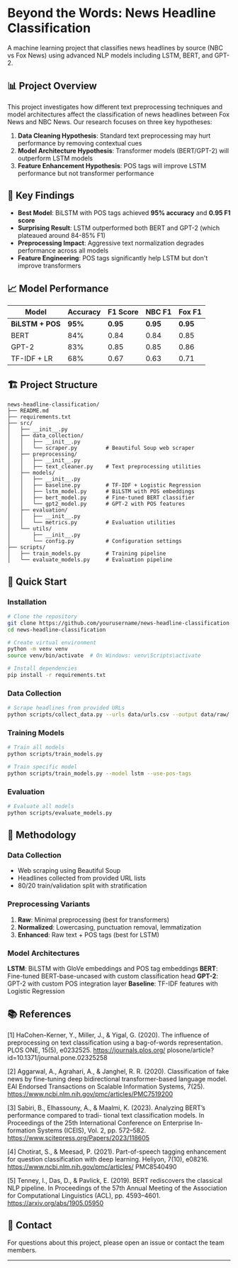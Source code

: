 # Beyond the Words: News Headline Classification

A machine learning project that classifies news headlines by source (NBC vs Fox News) using advanced NLP models including LSTM, BERT, and GPT-2.

## 📊 Project Overview

This project investigates how different text preprocessing techniques and model architectures affect the classification of news headlines between Fox News and NBC News. Our research focuses on three key hypotheses:

1. **Data Cleaning Hypothesis**: Standard text preprocessing may hurt performance by removing contextual cues
2. **Model Architecture Hypothesis**: Transformer models (BERT/GPT-2) will outperform LSTM models
3. **Feature Enhancement Hypothesis**: POS tags will improve LSTM performance but not transformer performance

## 🎯 Key Findings

- **Best Model**: BiLSTM with POS tags achieved **95% accuracy** and **0.95 F1 score**
- **Surprising Result**: LSTM outperformed both BERT and GPT-2 (which plateaued around 84-85% F1)
- **Preprocessing Impact**: Aggressive text normalization degrades performance across all models
- **Feature Engineering**: POS tags significantly help LSTM but don't improve transformers

## 📈 Model Performance

| Model | Accuracy | F1 Score | NBC F1 | Fox F1 |
|-------|----------|----------|---------|---------|
| **BiLSTM + POS** | **95%** | **0.95** | **0.95** | **0.95** |
| BERT | 84% | 0.84 | 0.84 | 0.85 |
| GPT-2 | 83% | 0.85 | 0.85 | 0.86 |
| TF-IDF + LR | 68% | 0.67 | 0.63 | 0.71 |

## 🏗️ Project Structure

```
news-headline-classification/
├── README.md
├── requirements.txt
├── src/
│   ├── __init__.py
│   ├── data_collection/
│   │   ├── __init__.py
│   │   └── scraper.py         # Beautiful Soup web scraper
│   ├── preprocessing/
│   │   ├── __init__.py
│   │   ├── text_cleaner.py    # Text preprocessing utilities
│   ├── models/
│   │   ├── __init__.py
│   │   ├── baseline.py        # TF-IDF + Logistic Regression
│   │   ├── lstm_model.py      # BiLSTM with POS embeddings
│   │   ├── bert_model.py      # Fine-tuned BERT classifier
│   │   └── gpt2_model.py      # GPT-2 with POS features
│   ├── evaluation/
│   │   ├── __init__.py
│   │   └── metrics.py         # Evaluation utilities
│   └── utils/
│       ├── __init__.py
│       └── config.py          # Configuration settings
├── scripts/
│   ├── train_models.py        # Training pipeline
│   └── evaluate_models.py     # Evaluation pipeline
```

## 🚀 Quick Start

### Installation

```bash
# Clone the repository
git clone https://github.com/yourusername/news-headline-classification.git
cd news-headline-classification

# Create virtual environment
python -m venv venv
source venv/bin/activate  # On Windows: venv\Scripts\activate

# Install dependencies
pip install -r requirements.txt
```

### Data Collection

```bash
# Scrape headlines from provided URLs
python scripts/collect_data.py --urls data/urls.csv --output data/raw/
```

### Training Models

```bash
# Train all models
python scripts/train_models.py

# Train specific model
python scripts/train_models.py --model lstm --use-pos-tags
```

### Evaluation

```bash
# Evaluate all models
python scripts/evaluate_models.py

```

## 🔬 Methodology

### Data Collection
- Web scraping using Beautiful Soup
- Headlines collected from provided URL lists
- 80/20 train/validation split with stratification

### Preprocessing Variants
1. **Raw**: Minimal preprocessing (best for transformers)
2. **Normalized**: Lowercasing, punctuation removal, lemmatization
3. **Enhanced**: Raw text + POS tags (best for LSTM)

### Model Architectures

**LSTM**: BiLSTM with GloVe embeddings and POS tag embeddings
**BERT**: Fine-tuned BERT-base-uncased with custom classification head
**GPT-2**: GPT-2 with custom POS integration layer
**Baseline**: TF-IDF features with Logistic Regression

## 📚 References
[1] HaCohen-Kerner, Y., Miller, J., & Yigal, G. (2020). The influence of preprocessing on text classification
using a bag-of-words representation. PLOS ONE, 15(5), e0232525. https://journals.plos.org/
plosone/article?id=10.1371/journal.pone.02325258

[2] Aggarwal, A., Agrahari, A., & Janghel, R. R. (2020). Classification of fake news by fine-tuning deep
bidirectional transformer-based language model. EAI Endorsed Transactions on Scalable Information
Systems, 7(25). https://www.ncbi.nlm.nih.gov/pmc/articles/PMC7519200

[3] Sabiri, B., Elhassouny, A., & Maalmi, K. (2023). Analyzing BERT’s performance compared to tradi-
tional text classification models. In Proceedings of the 25th International Conference on Enterprise In-
formation Systems (ICEIS), Vol. 2, pp. 572–582. https://www.scitepress.org/Papers/2023/118605

[4] Chotirat, S., & Meesad, P. (2021). Part-of-speech tagging enhancement for question classification
with deep learning. Heliyon, 7(10), e08216. https://www.ncbi.nlm.nih.gov/pmc/articles/
PMC8540490

[5] Tenney, I., Das, D., & Pavlick, E. (2019). BERT rediscovers the classical NLP pipeline. In Proceedings
of the 57th Annual Meeting of the Association for Computational Linguistics (ACL), pp. 4593–4601.
https://arxiv.org/abs/1905.05950


## 📧 Contact

For questions about this project, please open an issue or contact the team members.

---
